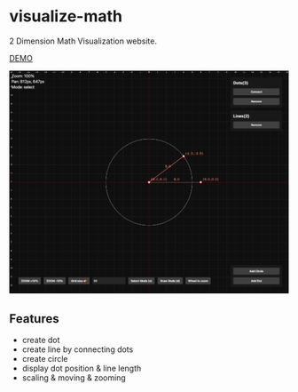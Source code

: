 # visualize-math

2 Dimension Math Visualization website.

[DEMO](https://livemehere.github.io/visualize-math/)

![screen-shot1.png](docs/screen-shot1.png)

## Features

- create dot
- create line by connecting dots
- create circle
- display dot position & line length
- scaling & moving & zooming
